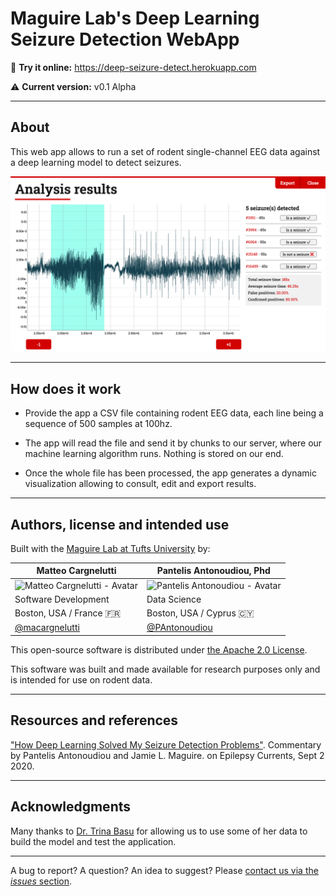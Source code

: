 # Maguire Lab's Deep Learning Seizure Detection WebApp
🧠 **Try it online:** https://deep-seizure-detect.herokuapp.com

⚠️ **Current version:** v0.1 Alpha

---

## About
This web app allows to run a set of rodent single-channel EEG data against a deep learning model to detect seizures.

![graph](__github/graph_min.png)

---

## How does it work
- Provide the app a CSV file containing rodent EEG data, each line being a sequence of 500 samples at 100hz.

- The app will read the file and send it by chunks to our server, where our machine learning algorithm runs. Nothing is stored on our end.

- Once the whole file has been processed, the app generates a dynamic visualization allowing to consult, edit and export results.

---

## Authors, license and intended use

Built with the [Maguire Lab at Tufts University](https://www.maguirelab.com/) by:

Matteo Cargnelutti | Pantelis Antonoudiou, Phd
------------------ | --------------------------
![Matteo Cargnelutti - Avatar](https://avatars3.githubusercontent.com/u/625889?s=460&u=a116df5de22bd9dcb9d33d88318771db4510ca22&v=4) | ![Pantelis Antonoudiou - Avatar](https://avatars3.githubusercontent.com/u/29359722?s=460&u=830a8a3512fb5971af07ab8cc043a7283c93f1c2&v=4)
Software Development | Data Science
Boston, USA / France 🇫🇷 | Boston, USA / Cyprus 🇨🇾
[@macargnelutti](https://twitter.com/macargnelutti)| [@PAntonoudiou](https://twitter.com/PAntonoudiou)


This open-source software is distributed under [the Apache 2.0 License](/LICENSE).

This software was built and made available for research purposes only and is intended for use on rodent data.

---

## Resources and references
["How Deep Learning Solved My Seizure Detection Problems"](https://journals.sagepub.com/doi/10.1177/1535759720948430). 
Commentary by Pantelis Antonoudiou and Jamie L. Maguire. on Epilepsy Currents, Sept 2 2020.

---

## Acknowledgments
Many thanks to [Dr. Trina Basu](https://twitter.com/trina_basu) for allowing us to use some of her data to build the model and test the application.

---

A bug to report? A question? An idea to suggest? Please [contact us via the _issues_ section](https://github.com/matteocargnelutti/maguire-lab-seizure-detection-webapp/issues).